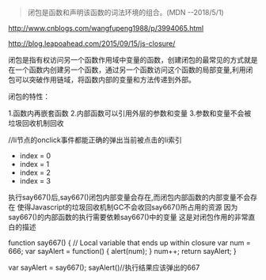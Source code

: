>闭包是函数和声明该函数的词法环境的组合。(MDN --2018/5/1)

http://www.cnblogs.com/wangfupeng1988/p/3994065.html

http://blog.leapoahead.com/2015/09/15/js-closure/

闭包是指有权访问另一个函数作用域中变量的函数，创建闭包的最常见的方式就是在一个函数内创建另一个函数，通过另一个函数访问这个函数的局部变量,利用闭包可以突破作用链域，将函数内部的变量和方法传递到外部。

 闭包的特性：

 1.函数内再嵌套函数
 2.内部函数可以引用外层的参数和变量
 3.参数和变量不会被垃圾回收机制回收

 //li节点的onclick事件都能正确的弹出当前被点击的li索引
  <ul id="testUL">
     <li> index = 0</li>
     <li> index = 1</li>
     <li> index = 2</li>
     <li> index = 3</li>
 </ul>
 <script type="text/javascript">
   	var nodes = document.getElementsByTagName("li");
 	for(i = 0;i<nodes.length;i+= 1){
 	    nodes[i].onclick = (function(i){
 	              return function() {
 	                 console.log(i);
 	              } //不用闭包的话，值每次都是4
 	            })(i);
 	}
 </script>



 执行say667()后,say667()闭包内部变量会存在,而闭包内部函数的内部变量不会存在
 使得Javascript的垃圾回收机制GC不会收回say667()所占用的资源
 因为say667()的内部函数的执行需要依赖say667()中的变量
 这是对闭包作用的非常直白的描述

   function say667() {
 	// Local variable that ends up within closure
 	var num = 666;
 	var sayAlert = function() {
 		alert(num);
 	}
 	num++;
 	return sayAlert;
 }

  var sayAlert = say667();
  sayAlert()//执行结果应该弹出的667